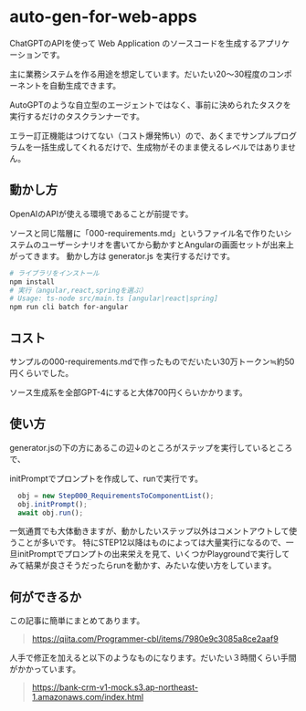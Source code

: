 # auto-gen-for-web-apps

ChatGPTのAPIを使って Web Application のソースコードを生成するアプリケーションです。

主に業務システムを作る用途を想定しています。だいたい20〜30程度のコンポーネントを自動生成できます。

AutoGPTのような自立型のエージェントではなく、事前に決められたタスクを実行するだけのタスクランナーです。

エラー訂正機能はつけてない（コスト爆発怖い）ので、あくまでサンプルプログラムを一括生成してくれるだけで、生成物がそのまま使えるレベルではありません。


## 動かし方
OpenAIのAPIが使える環境であることが前提です。

ソースと同じ階層に「000-requirements.md」というファイル名で作りたいシステムのユーザーシナリオを書いてから動かすとAngularの画面セットが出来上がってきます。
動かし方は generator.js を実行するだけです。

```bash
# ライブラリをインストール
npm install
# 実行（angular,react,springを選ぶ）
# Usage: ts-node src/main.ts [angular|react|spring]
npm run cli batch for-angular
```


## コスト
サンプルの000-requirements.mdで作ったものでだいたい30万トークン≒約50円くらいでした。

ソース生成系を全部GPT-4にすると大体700円くらいかかります。


## 使い方 
generator.jsの下の方にあるこの辺↓のところがステップを実行しているところで、

initPromptでプロンプトを作成して、runで実行です。

```javascript
  obj = new Step000_RequirementsToComponentList();
  obj.initPrompt();
  await obj.run();
```

一気通貫でも大体動きますが、動かしたいステップ以外はコメントアウトして使うことが多いです。
特にSTEP12以降はものによっては大量実行になるので、一旦initPromptでプロンプトの出来栄えを見て、いくつかPlaygroundで実行してみて結果が良さそうだったらrunを動かす、みたいな使い方をしています。

## 何ができるか
この記事に簡単にまとめてあります。
> https://qiita.com/Programmer-cbl/items/7980e9c3085a8ce2aaf9

人手で修正を加えると以下のようなものになります。だいたい３時間くらい手間がかかっています。
> https://bank-crm-v1-mock.s3.ap-northeast-1.amazonaws.com/index.html
